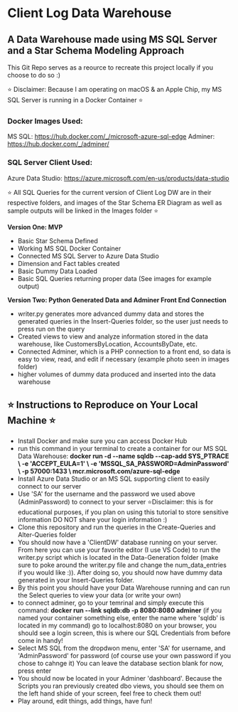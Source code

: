 # Client Log Data Warehouse #
## A Data Warehouse made using MS SQL Server and a Star Schema Modeling Approach ##

 This Git Repo serves as a reource to recreate this project locally if you choose to do so :) 

⭐️ Disclaimer: Because I am operating on macOS & an Apple Chip, my MS SQL Server is running in a Docker Container ⭐️

### Docker Images Used: ###
MS SQL: https://hub.docker.com/_/microsoft-azure-sql-edge
Adminer: https://hub.docker.com/_/adminer/

### SQL Server Client Used: ###
Azure Data Studio: https://azure.microsoft.com/en-us/products/data-studio

⭐️ All SQL Queries for the current version of Client Log DW are in their respective folders, and images of the Star Schema ER Diagram as well as sample outputs will be linked in the Images folder ⭐️

**Version One: MVP**
- Basic Star Schema Defined
- Working MS SQL Docker Container 
- Connected MS SQL Server to Azure Data Studio
- Dimension and Fact tables created
- Basic Dummy Data Loaded
- Basic SQL Queries returning proper data (See images for example output)

**Version Two: Python Generated Data and Adminer Front End Connection**
- writer.py generates more advanced dummy data and stores the generated queries in the Insert-Queries folder, so the user just needs to press run on the query
- Created views to view and analyze information stored in the data warehouse, like CustomersByLocation, AccountsByDate, etc.
- Connected Adminer, which is a PHP connection to a front end, so data is easy to view, read, and edit if necessary (example photo seen in images folder)
- higher volumes of dummy data produced and inserted into the data warehouse

## ⭐️ Instructions to Reproduce on Your Local Machine ⭐️ ##
- Install Docker and make sure you can access Docker Hub
- run this command in your terminal to create a container for our MS SQL Data Warehouse: 
**docker run -d --name sqldb --cap-add SYS_PTRACE \ -e 'ACCEPT_EULA=1' \ -e 'MSSQL_SA_PASSWORD=AdminPassword' \ -p 57000:1433 \ mcr.microsoft.com/azure-sql-edge**
- Install Azure Data Studio or an MS SQL supporting client to easily connect to our server
- Use 'SA' for the username and the password we used above (AdminPassword) to connect to your server ⭐️Disclaimer: this is for educational purposes, if you plan on using this tutorial to store sensitive information DO NOT share your login information :)
- Clone this repository and run the queries in the Create-Queries and Alter-Queries folder
- You should now have a 'ClientDW' database running on your server. From here you can use your favorite editor (I use VS Code) to run the writer.py script which is located in the Data-Generation folder (make sure to poke around the writer.py file and change the num_data_entries if you would like :)). After doing so, you should now have dummy data generated in your Insert-Queries folder.
- By this point you should have your Data Warehouse running and can run the Select queries to view your data (or write your own)
- to connect adminer, go to your temrinal and simply execute this command: **docker run --link sqldb:db -p 8080:8080 adminer** (if you named your container something else, enter the name where 'sqldb' is located in my command)
go to localhost:8080 on your browser, you should see a login screen, this is where our SQL Credentials from before come in handy!
- Select MS SQL from the dropdwon menu, enter 'SA' for username, and 'AdminPassword' for password (of course use your own password if you chose to cahnge it) You can leave the database section blank for now, press enter
- You should now be located in your Adminer 'dashboard'. Because the Scripts you ran previously created dbo views, you should see them on the left hand shide of your screen, feel free to check them out!
- Play around, edit things, add things, have fun!

